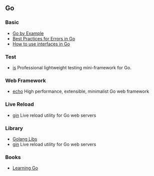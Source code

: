 ## Go

### Basic
- [Go by Example](https://gobyexample.com/) 
- [Best Practices for Errors in Go](https://justinas.org/best-practices-for-errors-in-go/)
- [How to use interfaces in Go](http://jordanorelli.com/post/32665860244/how-to-use-interfaces-in-go)

### Test
- [is](https://github.com/matryer/is) Professional lightweight testing mini-framework for Go.

### Web Framework
- [echo](https://echo.labstack.com/) High performance, extensible, minimalist Go web framework

### Live Reload
- [gin](https://github.com/codegangsta/gin) Live reload utility for Go web servers

### Library
- [Golang Libs](https://golanglibs.com/)
- [gin](https://github.com/codegangsta/gin) Live reload utility for Go web servers

### Books
- [Learning Go](https://www.miek.nl/go/)
